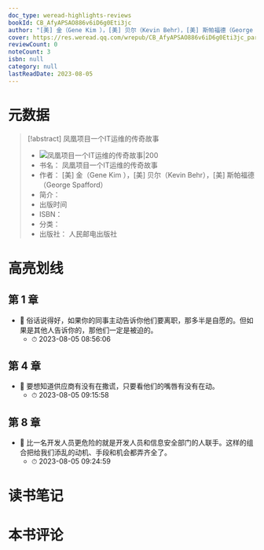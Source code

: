 ```yaml
---
doc_type: weread-highlights-reviews
bookId: CB_AfyAPSAO886v6iD6g0Eti3jc
author: "[美] 金（Gene Kim ），[美] 贝尔（Kevin Behr），[美] 斯帕福德（George Spafford）"
cover: https://res.weread.qq.com/wrepub/CB_AfyAPSAO886v6iD6g0Eti3jc_parsecover
reviewCount: 0
noteCount: 3
isbn: null
category: null
lastReadDate: 2023-08-05
---
```

# 元数据
> [!abstract] 凤凰项目一个IT运维的传奇故事
> - ![ 凤凰项目一个IT运维的传奇故事|200](https://res.weread.qq.com/wrepub/CB_AfyAPSAO886v6iD6g0Eti3jc_parsecover)
> - 书名： 凤凰项目一个IT运维的传奇故事
> - 作者： [美] 金（Gene Kim ），[美] 贝尔（Kevin Behr），[美] 斯帕福德（George Spafford）
> - 简介： 
> - 出版时间 
> - ISBN： 
> - 分类： 
> - 出版社： 人民邮电出版社

# 高亮划线

## 第 1 章


- 📌 俗话说得好，如果你的同事主动告诉你他们要离职，那多半是自愿的。但如果是其他人告诉你的，那他们一定是被迫的。 
    - ⏱ 2023-08-05 08:56:06 
## 第 4 章


- 📌 要想知道供应商有没有在撒谎，只要看他们的嘴唇有没有在动。 
    - ⏱ 2023-08-05 09:15:58 
## 第 8 章


- 📌 比一名开发人员更危险的就是开发人员和信息安全部门的人联手。这样的组合把给我们添乱的动机、手段和机会都弄齐全了。 
    - ⏱ 2023-08-05 09:24:59 
# 读书笔记

# 本书评论
